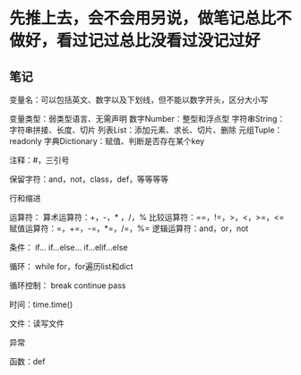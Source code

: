 # 先推上去，会不会用另说，做笔记总比不做好，看过记过总比没看过没记过好
## 笔记
变量名：可以包括英文、数字以及下划线，但不能以数字开头，区分大小写

变量类型：弱类型语言、无需声明
数字Number：整型和浮点型
字符串String：字符串拼接、长度、切片
列表List：添加元素、求长、切片、删除
元组Tuple：readonly
字典Dictionary：赋值、判断是否存在某个key

注释：#，三引号

保留字符：and，not，class，def，等等等等 

行和缩进

运算符：
算术运算符：+，-，* ，/，%
比较运算符：==，!=，>，<，>=，<=
赋值运算符：=，+=，-=，*=，/=，%=
逻辑运算符：and，or，not

条件：
if...
if…else...
if…elif…else

循环：
while
for，for遍历list和dict

循环控制：
break
continue
pass

时间：time.time()

文件：读写文件

异常

函数：def
